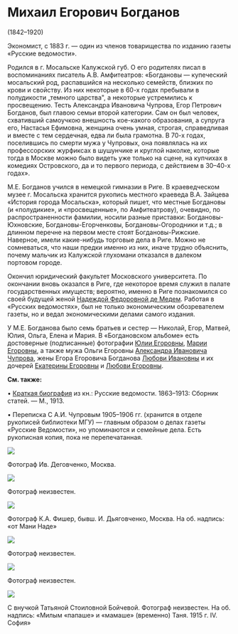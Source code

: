 # Михаил Егорович Богданов
(1842–1920)

Экономист, с 1883 г. — один из членов товарищества по изданию газеты «Русские ведомости».

Родился в г. Мосальске Калужской губ. О его родителях писал в воспоминаниях писатель А.В. Амфитеатров: «Богдановы — купеческий мосальский род, распавшийся на несколько семейств, близких по крови и свойству. Из них некоторые в 60-х годах пребывали в полудикости „темного царства", а некоторые устремились к просвещению. Тесть Александра Ивановича Чупрова, Егор Петрович Богданов, был главою семьи второй категории. Сам он был человек, схвативший самоучкою внешность кое-какого образования, а супруга его, Настасья Ефимовна, женщина очень умная, строгая, справедливая и вместе с тем сердечная, едва ли была грамотна. В 70-х годах, поселившись по смерти мужа у Чупровых, она появлялась на их профессорских журфиксах в шушунчике и круглой наколке, которые тогда в Москве можно было видеть уже только на сцене, на купчихах в комедиях Островского, да и то первого периода, с действием в 30–40-х годах». 

М.Е. Богданов учился в немецкой гимназии в Риге. В краеведческом музее г. Мосальска хранится рукопись местного краеведа В.А. Зайцева «История города Мосальска», который пишет, что местные Богдановы (и «полудикие», и «просвещенные», по Амфитеатрову), очевидно, по распространенности фамилии, носили разные приставки: Богдановы-Юхновские, Богдановы-Егорченковы, Богдановы-Огородники и т.д.; в длинном перечне на первом месте стоят Богдановы-Рижские. Наверное, имели какие-нибудь торговые дела в Риге. Можно не сомневаться, что наши предки именно из них, иначе трудно объяснить, почему мальчик из Калужской глухомани отказался в далеком портовом городе.

Окончил юридический факультет Московского университета. По окончании вновь оказался в Риге, где некоторое время служил в палате государственных имуществ; вероятно, именно в Риге познакомился со своей будущей женой [Надеждой Федоровной де Медем](NFBdM.md). Работая в «Русских ведомостях», был не только экономическим обозревателем газеты, но и ведал экономическими делами самого издания.

У М.Е. Богданова было семь братьев и сестер — Николай, Егор, Матвей, Юлия, Ольга, Елена и Мария. В «Богдановском альбоме» есть достоверные (подписанные) фотографии [Юлии Егоровны](chaa.md#snv), [Марии Егоровны](MESB.md), а также мужа Ольги Егоровны [Александра Ивановича Чупрова](AICh.md), жены Егора Егоровича Богданова [Любови Ивановны](bee.md) и их дочерей [Екатерины Егоровны](bee.md#bee) и [Любови Егоровны](bee.md#ble).

**См. также:**

• [Краткая биография](MEB-1913.md) из кн.: Русские ведомости. 1863–1913: Сборник статей. — М., 1913.

• Переписка С А.И. Чупровым 1905–1906 гг. (хранится в отделе рукописей библиотеки МГУ) — главным образом о делах газеты «Русские Ведомости», но упоминаются и семейные дела. Есть рукописная копия, пока не перепечатанная.

![](../Album/img/06-2.jpg)

Фотограф Ив. Деговченко, Москва.

![](../Album/img/06-3.jpg)

Фотограф неизвестен.

![](../Album/img/24-1.jpg)

Фотограф К.А. Фишер, бывш. И. Дьяговченко, Москва.
На об. надпись: «от Мани Наде»

![](img/MEB-04.jpg)

Фотограф неизвестен.

![](img/MEB-05.jpg)

Фотограф неизвестен.

![](img/MEB-TSB.jpg)

С внучкой Татьяной Стоиловной Бойчевой.
Фотограф неизвестен.
На об. надпись: «Милым «папаше» и «мамаше» (временно) Таня. 1915 г. IV. София»